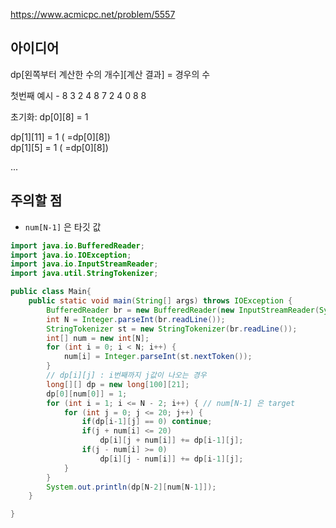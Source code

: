 https://www.acmicpc.net/problem/5557

## 아이디어
dp[왼쪽부터 계산한 수의 개수][계산 결과] = 경우의 수

첫번째 예시 - 8 3 2 4 8 7 2 4 0 8 8

초기화:  dp[0][8] = 1

dp[1][11] = 1 ( =dp[0][8]) <br>
dp[1][5] = 1 ( =dp[0][8])

...

## 주의할 점
- `num[N-1]` 은 타깃 값 <br>

```java
import java.io.BufferedReader;
import java.io.IOException;
import java.io.InputStreamReader;
import java.util.StringTokenizer;

public class Main{
	public static void main(String[] args) throws IOException {
		BufferedReader br = new BufferedReader(new InputStreamReader(System.in));
		int N = Integer.parseInt(br.readLine());
		StringTokenizer st = new StringTokenizer(br.readLine());
		int[] num = new int[N];
		for (int i = 0; i < N; i++) {
			num[i] = Integer.parseInt(st.nextToken());
		}
		// dp[i][j] : i번째까지 j값이 나오는 경우
		long[][] dp = new long[100][21];
		dp[0][num[0]] = 1;
		for (int i = 1; i <= N - 2; i++) { // num[N-1] 은 target
			for (int j = 0; j <= 20; j++) {
				if(dp[i-1][j] == 0) continue;
				if(j + num[i] <= 20)
					dp[i][j + num[i]] += dp[i-1][j];
				if(j - num[i] >= 0)
					dp[i][j - num[i]] += dp[i-1][j];
			}
		}
		System.out.println(dp[N-2][num[N-1]]);
	}

}
```

